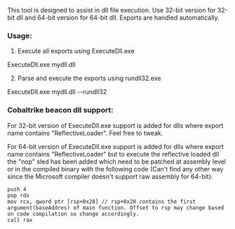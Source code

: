 This tool is designed to assist in dll file execution. Use 32-bit version for 32-bit dll and 64-bit version for 64-bit dll. Exports are handled automatically. 

### Usage:

1. Execute all exports using ExecuteDll.exe 

ExecuteDll.exe mydll.dll

2. Parse and execute the exports using rundll32.exe

ExecuteDll.exe mydll.dll --rundll32

### Cobaltrike beacon dll support:

For 32-bit version of ExecuteDll.exe support is added for dlls where export name contains "ReflectiveLoader". Feel free to tweak.

For 64-bit version of ExecuteDll.exe support is added for dlls where export name contains "ReflectiveLoader" but to execute the reflective loaded dll the "nop" sled has been added which need to be patched at assembly level or in the compiled binary with the following code (Can't find any other way since the Microsoft compiler doesn't support raw assembly for 64-bit):

```
push 4
pop rdx
mov rcx, qword ptr [rsp+0x28] // rsp+0x28 contains the first argument(baseAddres) of main function. Offset to rsp may change based on code compilation so change accordingly.
call rax
```
